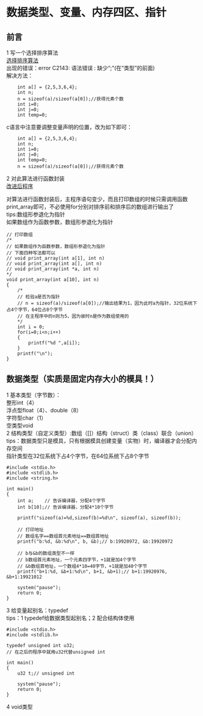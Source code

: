 # 数据类型、变量、内存四区、指针
## 前言
1 写一个选择排序算法  
[选择排序算法](file1.c)  
出现的错误：error C2143: 语法错误 : 缺少“;”(在“类型”的前面)  
解决方法：  
```
	int a[] = {2,5,3,6,4};
	int n;
	n = sizeof(a)/sizeof(a[0]);//获得元素个数
	int i=0;
	int j=0;
	int temp=0;
```
c语言中注意要调整变量声明的位置，改为如下即可：  
```
	int a[] = {2,5,3,6,4};
	int n;
	int i=0;
	int j=0;
	int temp=0;
	n = sizeof(a)/sizeof(a[0]);//获得元素个数
```
2 对此算法进行函数封装  
[改进后程序](file2.c)  

对算法进行函数封装后，主程序语句变少，而且打印数组的时候只需调用函数print_array即可，不必使用for分别对排序前和排序后的数组进行输出了  
tips:数组形参退化为指针  
如果数组作为函数参数，数组形参退化为指针  
```
// 打印数组
/*
// 如果数组作为函数参数，数组形参退化为指针
// 下面四种写法都可以
// void print_array(int a[1], int n)
// void print_array(int a[], int n)
// void print_array(int *a, int n)
*/
void print_array(int a[10], int n)
{
	/*
	// 检验a是否为指针
	// n = sizeof(a)/sizeof(a[0]);//输出结果为1，因为此时a为指针，32位系统下占4个字节，64位占8个字节
	// 在主程序中的n则为5，因为彼时n是作为数组使用的
	*/
	int i = 0;
	for(i=0;i<n;i++)
	{
		printf("%d ",a[i]);
	}
	printf("\n");
}
```
## 数据类型（实质是固定内存大小的模具！）
1 基本类型（字节数）：  
 整形int（4）  
 浮点型float（4）、double（8）  
 字符型char（1）  
 空类型void  
2 结构类型（自定义类型）:数组（[]）结构（struct）类（class）联合（union）  
tips：数据类型只是模具，只有根据模具创建变量（实物）时，编译器才会分配内存空间  
指针类型在32位系统下占4个字节，在64位系统下占8个字节  
```
#include <stdio.h>
#include <stdlib.h>
#include <string.h>

int main()
{
	int a;    // 告诉编译器，分配4个字节
	int b[10];// 告诉编译器，分配4*10个字节

	printf("sizeof(a)=%d,sizeof(b)=%d\n", sizeof(a), sizeof(b));

	// 打印地址
	// 数组名字==数组首元素地址==数组首地址
	printf("b:%d, &b:%d\n", b, &b);// b:19920972, &b:19920972

	// b与&b的数组类型不一样
	// b数组首元素地址，一个元素四字节，+1就是加4个字节
	// &b数组首地址，一个数组4*10=40字节，+1就是加40个字节
	printf("b+1:%d, &b+1:%d\n", b+1, &b+1);// b+1:19920976, &b+1:19921012
	
	system("pause");
	return 0;
}
```
3 给变量起别名：typedef  
tips：1 typedef给数据类型起别名；2 配合结构体使用  
```
#include <stdio.h>
#include <stdlib.h>

typedef unsigned int u32;
// 在之后的程序中就用u32代替unsigned int 

int main()
{
	u32 t;// unsigned int 

	system("pause");
	return 0;
}
```

4 void类型  
